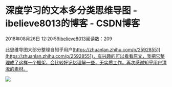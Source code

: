 # 深度学习的文本多分类思维导图 - ibelieve8013的博客 - CSDN博客





2018年08月26日 12:20:59[ibelieve8013](https://me.csdn.net/ibelieve8013)阅读数：209








此思维导图大部分整理自知乎用户[https://zhuanlan.zhihu.com/p/25928551](https://zhuanlan.zhihu.com/p/25928551)，有兴趣的可以看看原文，我把它整理成了这样一个框架，会比较好记忆理解一些，无实质工作，再次感谢知乎用户清淞的素材。





![](https://img-blog.csdn.net/20180826122017309?watermark/2/text/aHR0cHM6Ly9ibG9nLmNzZG4ubmV0L2liZWxpZXZlODAxMw==/font/5a6L5L2T/fontsize/400/fill/I0JBQkFCMA==/dissolve/70)



